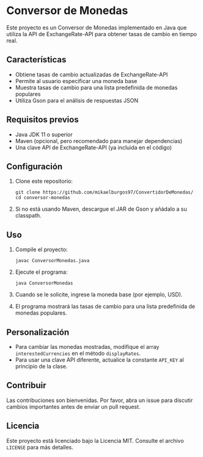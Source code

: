 # Conversor de Monedas

Este proyecto es un Conversor de Monedas implementado en Java que utiliza la API de ExchangeRate-API para obtener tasas de cambio en tiempo real.

## Características

- Obtiene tasas de cambio actualizadas de ExchangeRate-API
- Permite al usuario especificar una moneda base
- Muestra tasas de cambio para una lista predefinida de monedas populares
- Utiliza Gson para el análisis de respuestas JSON

## Requisitos previos

- Java JDK 11 o superior
- Maven (opcional, pero recomendado para manejar dependencias)
- Una clave API de ExchangeRate-API (ya incluida en el código)

## Configuración

1. Clone este repositorio:
   ```
   git clone https://github.com/mikaelburgos97/ConvertidorDeMonedas/
   cd conversor-monedas
   ```

2. Si no está usando Maven, descargue el JAR de Gson y añádalo a su classpath.

## Uso

1. Compile el proyecto:
   ```
   javac ConversorMonedas.java
   ```

2. Ejecute el programa:
   ```
   java ConversorMonedas
   ```

3. Cuando se le solicite, ingrese la moneda base (por ejemplo, USD).

4. El programa mostrará las tasas de cambio para una lista predefinida de monedas populares.

## Personalización

- Para cambiar las monedas mostradas, modifique el array `interestedCurrencies` en el método `displayRates`.
- Para usar una clave API diferente, actualice la constante `API_KEY` al principio de la clase.

## Contribuir

Las contribuciones son bienvenidas. Por favor, abra un issue para discutir cambios importantes antes de enviar un pull request.

## Licencia

Este proyecto está licenciado bajo la Licencia MIT. Consulte el archivo `LICENSE` para más detalles.

